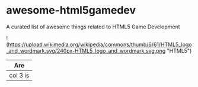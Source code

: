 # awesome-html5gamedev
A curated list of awesome things related to HTML5 Game Development

!(https://upload.wikimedia.org/wikipedia/commons/thumb/6/61/HTML5_logo_and_wordmark.svg/240px-HTML5_logo_and_wordmark.svg.png "HTML5")

| Are           |
|:-------------:|
| col 3 is      | 
